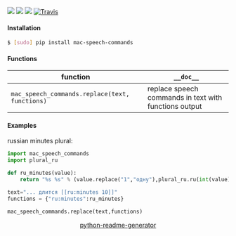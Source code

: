<!--
https://pypi.org/project/readme-generator/
https://pypi.org/project/python-readme-generator/
-->

[![](https://img.shields.io/badge/OS-macOS-blue.svg?longCache=True)]()
[![](https://img.shields.io/pypi/pyversions/mac-speech-commands.svg?longCache=True)](https://pypi.org/project/mac-speech-commands/)
[![](https://img.shields.io/pypi/v/mac-speech-commands.svg?maxAge=3600)](https://pypi.org/project/mac-speech-commands/)
[![Travis](https://api.travis-ci.org/looking-for-a-job/mac-speech-commands.py.svg?branch=master)](https://travis-ci.org/looking-for-a-job/mac-speech-commands.py/)

#### Installation
```bash
$ [sudo] pip install mac-speech-commands
```

#### Functions
function|`__doc__`
-|-
`mac_speech_commands.replace(text, functions)` |replace speech commands in text with functions output

#### Examples
russian minutes plural:
```python
import mac_speech_commands
import plural_ru

def ru_minutes(value):
    return "%s %s" % (value.replace("1","одну"),plural_ru.ru(int(value),['минуту','минуты','минут']))

text="... длится [[ru:minutes 10]]"
functions = {"ru:minutes":ru_minutes}

mac_speech_commands.replace(text,functions)
```

<p align="center">
    <a href="https://pypi.org/project/python-readme-generator/">python-readme-generator</a>
</p>